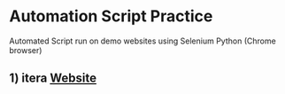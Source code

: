 # Automation Script Practice

Automated Script run on demo websites using Selenium Python (Chrome browser)

## 1) itera [Website](https://itera-qa.azurewebsites.net/home/automation)


